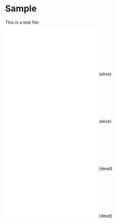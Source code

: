# Sample

This is a test file:

![img](file1.md) (alive)
![img](./file1.md) (alive)
![img](null.md) (dead)
![img](./null.md) (dead)